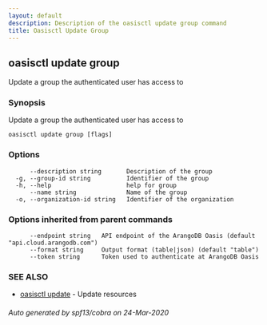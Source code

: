 ```yaml
---
layout: default
description: Description of the oasisctl update group command
title: Oasisctl Update Group
---
```

## oasisctl update group

Update a group the authenticated user has access to

### Synopsis

Update a group the authenticated user has access to

```
oasisctl update group [flags]
```

### Options

```
      --description string       Description of the group
  -g, --group-id string          Identifier of the group
  -h, --help                     help for group
      --name string              Name of the group
  -o, --organization-id string   Identifier of the organization
```

### Options inherited from parent commands

```
      --endpoint string   API endpoint of the ArangoDB Oasis (default "api.cloud.arangodb.com")
      --format string     Output format (table|json) (default "table")
      --token string      Token used to authenticate at ArangoDB Oasis
```

### SEE ALSO

* [oasisctl update](oasisctl-update.md)	 - Update resources

###### Auto generated by spf13/cobra on 24-Mar-2020
